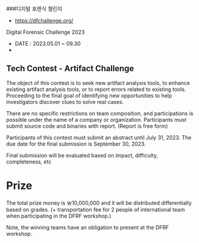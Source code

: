###디지털 포렌식 챌린지 
 - https://dfchallenge.org/
 
 
 
 Digital Forensic Challenge 2023 
 - DATE : 2023.05.01 ~ 09.30
 - 
 
 ## Tech Contest - Artifact Challenge
 The object of this contest is to seek new artifact analysis tools, to enhance existing artifact analysis tools, or to report errors related to existing tools. Proceeding to the final goal of identifying new opportunities to help investigators discover clues to solve real cases.

There are no specific restrictions on team composition, and participations is possible under the name of a company or organization.
Participants must submit source code and binaries with report. (Report is free form) 

Participants of this contest must submit an abstract until July 31, 2023.
The due date for the final submission is September 30, 2023.

Final submission will be evaluated based on impact, difficulty, completeness, etc


# Prize 
The total prize money is ￦10,000,000 and it will be distributed differentially based on grades.
(+ transportation fee for 2 people of international team when participating in the DFRF workshop.)

Note, the winning teams have an obligation to present at the DFRF workshop.
